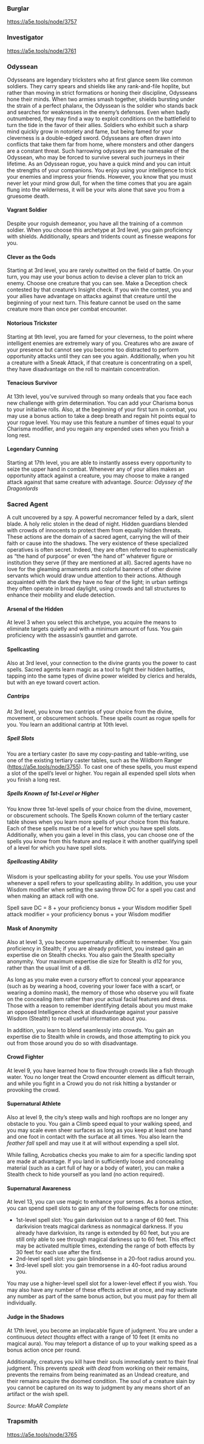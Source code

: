 ### Burglar
https://a5e.tools/node/3757

### Investigator
https://a5e.tools/node/3761

### Odyssean
Odysseans are legendary tricksters who at first glance seem like common soldiers. They carry spears and shields like any rank-and-file hoplite, but rather than moving in strict formations or honing their discipline, Odysseans hone their minds. When two armies smash together, shields bursting under the strain of a perfect phalanx, the Odyssean is the soldier who stands back and searches for weaknesses in the enemy’s defenses. Even when badly outnumbered, they may find a way to exploit conditions on the battlefield to turn the tide in the favor of their allies. Soldiers who exhibit such a sharp mind quickly grow in notoriety and fame, but being famed for your cleverness is a double-edged sword. Odysseans are often drawn into conflicts that take them far from home, where monsters and other dangers are a constant threat. Such harrowing odysseys are the namesake of the Odyssean, who may be forced to survive several such journeys in their lifetime. As an Odyssean rogue, you have a quick mind and you can intuit the strengths of your companions. You enjoy using your intelligence to trick your enemies and impress your friends. However, you know that you must never let your mind grow dull, for when the time comes that you are again flung into the wilderness, it will be your wits alone that save you from a gruesome death. 
#### Vagrant Soldier 
Despite your roguish demeanor, you have all the training of a common soldier. When you choose this archetype at 3rd level, you gain proficiency with shields. Additionally, spears and tridents count as finesse weapons for you. 
#### Clever as the Gods 
Starting at 3rd level, you are rarely outwitted on the field of battle. On your turn, you may use your bonus action to devise a clever plan to trick an enemy. Choose one creature that you can see. Make a Deception check contested by that creature’s Insight check. If you win the contest, you and your allies have advantage on attacks against that creature until the beginning of your next turn. This feature cannot be used on the same creature more than once per combat encounter. 
#### Notorious Trickster 
Starting at 9th level, you are famed for your cleverness, to the point where intelligent enemies are extremely wary of you. Creatures who are aware of your presence but cannot see you become too distracted to perform opportunity attacks until they can see you again. Additionally, when you hit a creature with a Sneak Attack, if that creature is concentrating on a spell, they have disadvantage on the roll to maintain concentration. 
#### Tenacious Survivor 
At 13th level, you’ve survived through so many ordeals that you face each new challenge with grim determination. You can add your Charisma bonus to your initiative rolls. Also, at the beginning of your first turn in combat, you may use a bonus action to take a deep breath and regain hit points equal to your rogue level. You may use this feature a number of times equal to your Charisma modifier, and you regain any expended uses when you finish a long rest. 
#### Legendary Cunning 
Starting at 17th level, you are able to instantly assess every opportunity to seize the upper hand in combat. Whenever any of your allies makes an opportunity attack against a creature, you may choose to make a ranged attack against that same creature with advantage. 
*Source: Odyssey of the Dragonlords*
### Sacred Agent
A cult uncovered by a spy. A powerful necromancer felled by a dark, silent blade. A holy relic stolen in the dead of night. Hidden guardians blended with crowds of innocents to protect them from equally hidden threats. These actions are the domain of a sacred agent, carrying the will of their faith or cause into the shadows. The very existence of these specialized operatives is often secret. Indeed, they are often referred to euphemistically as “the hand of purpose” or even “the hand of” whatever figure or institution they serve (if they are mentioned at all). Sacred agents have no love for the gleaming armaments and colorful banners of other divine servants which would draw undue attention to their actions. Although acquainted with the dark they have no fear of the light; in urban settings they often operate in broad daylight, using crowds and tall structures to enhance their mobility and elude detection.
#### Arsenal of the Hidden
At level 3 when you select this archetype, you acquire the means to eliminate targets quietly and with a minimum amount of fuss. You gain proficiency with the assassin’s gauntlet and garrote.
#### Spellcasting
Also at 3rd level, your connection to the divine grants you the power to cast spells. Sacred agents learn magic as a tool to fight their hidden battles, tapping into the same types of divine power wielded by clerics and heralds, but with an eye toward covert action.
##### Cantrips
At 3rd level, you know two cantrips of your choice from the divine, movement, or obscurement schools. These spells count as rogue spells for you. You learn an additional cantrip at 10th level.
##### Spell Slots
You are a tertiary caster (to save my copy-pasting and table-writing, use one of the existing tertiary caster tables, such as the Wildborn Ranger (https://a5e.tools/node/3755). To cast one of these spells, you must expend a slot of the spell’s level or higher. You regain all expended spell slots when you finish a long rest.
##### Spells Known of 1st-Level or Higher
You know three 1st-level spells of your choice from the divine, movement, or obscurement schools. The Spells Known column of the tertiary caster table shows when you learn more spells of your choice from this feature. Each of these spells must be of a level for which you have spell slots.
Additionally, when you gain a level in this class, you can choose one of the spells you know from this feature and replace it with another qualifying spell of a level for which you have spell slots.
##### Spellcasting Ability
Wisdom is your spellcasting ability for your spells. You use your Wisdom whenever a spell refers to your spellcasting ability. In addition, you use your Wisdom modifier when setting the saving throw DC for a spell you cast and when making an attack roll with one.

Spell save DC = 8 + your proficiency bonus + your Wisdom modifier
Spell attack modifier = your proficiency bonus + your Wisdom modifier
#### Mask of Anonymity
Also at level 3, you become supernaturally difficult to remember. You gain proficiency in Stealth; if you are already proficient, you instead gain an expertise die on Stealth checks. You also gain the Stealth specialty anonymity. Your maximum expertise die size for Stealth is d12 for you, rather than the usual limit of a d8.

As long as you make even a cursory effort to conceal your appearance (such as by wearing a hood, covering your lower face with a scarf, or wearing a domino mask), the memory of those who  observe you will fixate on the concealing item rather than your actual facial features and dress. Those with a reason to remember identifying details about you must make an opposed Intelligence check at disadvantage against your passive Wisdom (Stealth) to recall useful information about you.

In addition, you learn to blend seamlessly into crowds. You gain an expertise die to Stealth while in crowds, and those attempting to pick you out from those around you do so with disadvantage.
#### Crowd Fighter
At level 9, you have learned how to flow through crowds like a fish through water. You no longer treat the Crowd encounter element as difficult terrain, and while you fight in a Crowd you do not risk hitting a bystander or provoking the crowd.
#### Supernatural Athlete
Also at level 9, the city’s steep walls and high rooftops are no longer any obstacle to you. You gain a Climb speed equal to your walking speed, and you may scale even sheer surfaces as long as you keep at least one hand and one foot in contact with the surface at all times. You also learn the *feather fall* spell and may use it at will without expending a spell slot.

While falling, Acrobatics checks you make to aim for a specific landing spot are made at advantage. If you land in sufficiently loose and concealing material (such as a cart full of hay or a body of water), you can make a Stealth check to hide yourself as you land (no action required).
#### Supernatural Awareness
At level 13, you can use magic to enhance your senses. As a bonus action, you can spend spell slots to gain any of the following effects for one minute:
- 1st-level spell slot: You gain darkvision out to a range of 60 feet. This darkvision treats magical darkness as nonmagical darkness. If you already have darkvision, its range is extended by 60 feet, but you are still only able to see through magical darkness up to 60 feet. This effect may be activated multiple times, extending the range of both effects by 30 feet for each use after the first.
- 2nd-level spell slot: you gain blindsense in a 20-foot radius around you.
- 3rd-level spell slot: you gain tremorsense in a 40-foot radius around you.

You may use a higher-level spell slot for a lower-level effect if you wish. You may also have any number of these effects active at once, and may activate any number as part of the same bonus action, but you must pay for them all individually.
#### Judge in the Shadows
At 17th level, you become an implacable figure of judgment. You are under a continuous *detect thoughts* effect with a range of 10 feet (it emits no magical aura). You may teleport a distance of up to your walking speed as a bonus action once per round.

Additionally, creatures you kill have their souls immediately sent to their final judgment. This prevents *speak with dead* from working on their remains, prevents the remains from being reanimated as an Undead creature, and their remains acquire the doomed condition. The soul
of a creature slain by you cannot be captured on its way to judgment by any means short of an artifact or the *wish* spell.

*Source: MoAR Complete*
### Trapsmith
https://a5e.tools/node/3765

